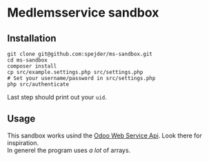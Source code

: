 # Medlemsservice sandbox

## Installation
```
git clone git@github.com:spejder/ms-sandbox.git
cd ms-sandbox
composer install
cp src/example.settings.php src/settings.php
# Set your username/password in src/settings.php
php src/authenticate
```

Last step should print out your `uid`.

## Usage
This sandbox works usind the [Odoo Web Service Api](https://www.odoo.com/documentation/11.0/webservices/odoo.html). Look there for inspiration.  
In generel the program uses _a lot_ of arrays.
